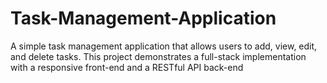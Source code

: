 # Task-Management-Application
A simple task management application that allows users to add, view, edit, and delete tasks. This project demonstrates a full-stack implementation with a responsive front-end and a RESTful API back-end
